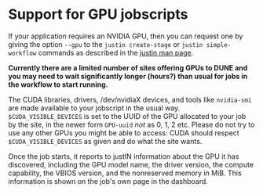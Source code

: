 # Support for GPU jobscripts

If your application requires an NVIDIA GPU, then you can request one by
giving the option `--gpu` to the `justin create-stage` or 
`justin simple-workflow` commands as described in the 
[justin man page](justin_command.man_page.md).

**Currently there are a limited number of sites offering GPUs to DUNE and you
may need to wait significantly longer (hours?) than usual for jobs in the workflow
to start running.**

The CUDA libraries, drivers, /dev/nvidiaX devices, and tools like `nvidia-smi` are 
made available to your jobscript in the usual way. `$CUDA_VISIBLE_DEVICES` is
set to the UUID of the GPU allocated to your job by the site, in the newer form
`GPU-uuid` *not* as 0, 1, 2 etc. Please do not try to use any other GPUs you
might be able to access: CUDA should respect `$CUDA_VISIBLE_DEVICES` as
given and do what the site wants.

Once the job starts, it reports to justIN information about the GPU it has
discovered, including the GPU model name, the driver version, the compute
capability, the VBIOS version, and the nonreserved memory in MiB. 
This information is shown on the job's own page in the dashboard. 


